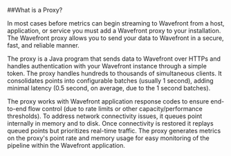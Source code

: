 ##What is a Proxy? 

In most cases before metrics can begin streaming to Wavefront from a host, application, or service you must add a
Wavefront proxy to your installation. The Wavefront proxy allows you to send your data to Wavefront in a secure, fast,
and reliable manner.

The proxy is a Java program that sends data to Wavefront over HTTPs and handles authentication with your Wavefront
instance through a simple token. The proxy handles hundreds to thousands of simultaneous clients. It   consolidates
points into configurable batches (usually 1 second), adding minimal latency (0.5 second, on average, due to the 1 second
batches).

The proxy works with Wavefront application response codes to ensure end-to-end flow control (due to rate limits or other
capacity/performance thresholds). To address network connectivity issues, it queues point internally in memory and to
disk. Once connectivity is restored it replays queued points but prioritizes real-time traffic. The proxy generates
metrics on the proxy's point rate and memory usage for easy monitoring of the pipeline within the Wavefront application.

